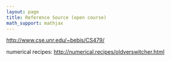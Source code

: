 ```yaml
---
layout: page
title: Reference Source (open course)
math_support: mathjax
---
```



http://www.cse.unr.edu/~bebis/CS479/

numerical recipes: http://numerical.recipes/oldverswitcher.html


